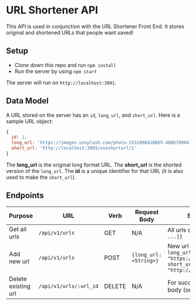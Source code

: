 # URL Shortener API

This API is used in conjunction with the URL Shortener Front End. It stores original and shortened URLs that people want saved!

## Setup

* Clone down this repo and run `npm install`
* Run the server by using `npm start`

The server will run on `http://localhost:3001`.

## Data Model

A URL stored on the server has an `id`, `long_url`, and `short_url`. Here is a sample URL object:

```js
{
  id: 1,
  long_url: 'https://images.unsplash.com/photo-1531898418865-480b7090470f?ixlib=rb-1.2.1&ixid=eyJhcHBfaWQiOjEyMDd9&auto=format&fit=crop&w=934&q=80',
  short_url: 'http://localhost:3001/useshorturl/1'
}
```

The **long_url** is the original long format URL. The **short_url** is the shorted version of the `long_url`. The **id** is a unique identifier for that URL (it is also used to make the `short_url`).

## Endpoints

| Purpose | URL | Verb | Request Body | Sample Success Response |
|----|----|----|----|----|
| Get all urls |`/api/v1/urls`| GET | N/A | All urls on the server: `{urls: [{}, {}, ...]}` |
| Add new url |`/api/v1/urls`| POST | `{long_url: <String>}` | New url that was added: `{id: 2, long_url: "https://images.unsplash.com/photo...", short_url: "http://localhost:3001/useshorturl/2"}` |
| Delete existing url |`/api/v1/urls/:url_id`| DELETE | N/A | For successful deletion: No response body (only 204 status code) |
